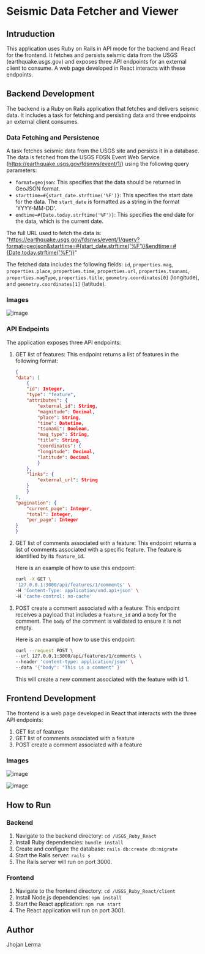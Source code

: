 # Seismic Data Fetcher and Viewer

## Intruduction

This application uses Ruby on Rails in API mode for the backend and React for the frontend. It fetches and persists seismic data from the USGS (earthquake.usgs.gov) and exposes three API endpoints for an external client to consume. A web page developed in React interacts with these endpoints.

## Backend Development

The backend is a Ruby on Rails application that fetches and delivers seismic data. It includes a task for fetching and persisting data and three endpoints an external client consumes.

### Data Fetching and Persistence

A task fetches seismic data from the USGS site and persists it in a database. The data is fetched from the USGS FDSN Event Web Service (https://earthquake.usgs.gov/fdsnws/event/1/) using the following query parameters:

- `format=geojson`: This specifies that the data should be returned in GeoJSON format.
- `starttime=#{start_date.strftime('%F')}`: This specifies the start date for the data. The `start_date` is formatted as a string in the format 'YYYY-MM-DD'.
- `endtime=#{Date.today.strftime('%F')}`: This specifies the end date for the data, which is the current date.

The full URL used to fetch the data is: "https://earthquake.usgs.gov/fdsnws/event/1/query?format=geojson&starttime=#{start_date.strftime('%F')}&endtime=#{Date.today.strftime('%F')}"

The fetched data includes the following fields: `id`, `properties.mag`, `properties.place`, `properties.time`, `properties.url`, `properties.tsunami`, `properties.magType`, `properties.title`, `geometry.coordinates[0]` (longitude), and `geometry.coordinates[1]` (latitude).

### Images
![image](https://drive.google.com/uc?id=1iZIxbIxnD65ZU-wsjZIDraMmnSndPHzi)

### API Endpoints

The application exposes three API endpoints:

1. GET list of features: This endpoint returns a list of features in the following format:

    ```json
    {
    "data": [
        {
        "id": Integer,
        "type": "feature",
        "attributes": {
            "external_id": String,
            "magnitude": Decimal,
            "place": String,
            "time": Datetime,
            "tsunami": Boolean,
            "mag_type": String,
            "title": String,
            "coordinates": {
            "longitude": Decimal,
            "latitude": Decimal
            }
        },
        "links": {
            "external_url": String
        }
        }
    ],
    "pagination": {
        "current_page": Integer,
        "total": Integer,
        "per_page": Integer
    }
    }
    ```
2. GET list of comments associated with a feature: This endpoint returns a list of comments associated with a specific feature. The feature is identified by its `feature_id`.

    Here is an example of how to use this endpoint:

    ```bash
    curl -X GET \
    '127.0.0.1:3000/api/features/1/comments' \
    -H 'Content-Type: application/vnd.api+json' \
    -H 'cache-control: no-cache'
    ```

3. POST create a comment associated with a feature: This endpoint receives a payload that includes a `feature_id` and a `body` for the comment. The `body` of the comment is validated to ensure it is not empty.
    
    Here is an example of how to use this endpoint:

    ```bash
    curl --request POST \
    --url 127.0.0.1:3000/api/features/1/comments \
    --header 'content-type: application/json' \
    --data '{"body": "This is a comment" }'
    ```

    This will create a new comment associated with the feature with id 1.

## Frontend Development

The frontend is a web page developed in React that interacts with the three API endpoints:

1. GET list of features
2. GET list of comments associated with a feature
3. POST create a comment associated with a feature

### Images
![image](https://drive.google.com/uc?id=1mlX2DBLB5OcyJV0NYaQtyJw5U11Q9zPU)

![image](https://drive.google.com/uc?id=18lHGG-tlaTx8gSeM8H6KCIzT6pcjDSvb)

## How to Run

### Backend

1. Navigate to the backend directory: `cd /USGS_Ruby_React`
2. Install Ruby dependencies: `bundle install`
3. Create and configure the database: `rails db:create db:migrate`
4. Start the Rails server: `rails s`
5. The Rails server will run on port 3000.

### Frontend

1. Navigate to the frontend directory: `cd /USGS_Ruby_React/client`
2. Install Node.js dependencies: `npm install`
3. Start the React application: `npm run start`
4. The React application will run on port 3001.

## Author
Jhojan Lerma
